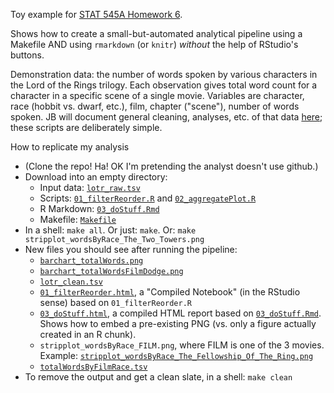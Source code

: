 Toy example for [STAT 545A Homework 6](http://www.stat.ubc.ca/~jenny/STAT545A/hw06_puttingAllTogether.html).

Shows how to create a small-but-automated analytical pipeline using a Makefile AND using `rmarkdown` (or `knitr`) *without* the help of RStudio's buttons.

Demonstration data: the number of words spoken by various characters in the Lord of the Rings trilogy. Each observation gives total word count for a character in a specific scene of a single movie. Variables are character, race (hobbit vs. dwarf, etc.), film, chapter ("scene"), number of words spoken. JB will document general cleaning, analyses, etc. of that data [here](https://github.com/jennybc/lotr); these scripts are deliberately simple.

How to replicate my analysis

  * (Clone the repo! Ha! OK I'm pretending the analyst doesn't use github.)
  * Download into an empty directory:
    - Input data: [`lotr_raw.tsv`](https://github.com/jennybc/STAT545A/blob/master/hw06_scaffolds/03_knitWithoutRStudio/lotr_raw.tsv)
    - Scripts: [`01_filterReorder.R`](https://raw.github.com/jennybc/STAT545A/master/hw06_scaffolds/03_knitWithoutRStudio/01_filterReorder.R) and [`02_aggregatePlot.R`](https://raw.github.com/jennybc/STAT545A/master/hw06_scaffolds/03_knitWithoutRStudio/02_aggregatePlot.R)
    - R Markdown: [`03_doStuff.Rmd`](https://raw.github.com/jennybc/STAT545A/master/hw06_scaffolds/03_knitWithoutRStudio/03_doStuff.Rmd)
    - Makefile: [`Makefile`](https://raw.github.com/jennybc/STAT545A/master/hw06_scaffolds/03_knitWithoutRStudio/Makefile)
  * In a shell: `make all`. Or just: `make`. Or: `make stripplot_wordsByRace_The_Two_Towers.png`
  * New files you should see after running the pipeline:
    - [`barchart_totalWords.png`](https://raw.github.com/jennybc/STAT545A/master/hw06_scaffolds/03_knitWithoutRStudio/barchart_totalWords.png)
    - [`barchart_totalWordsFilmDodge.png`](https://raw.github.com/jennybc/STAT545A/master/hw06_scaffolds/03_knitWithoutRStudio/barchart_totalWordsFilmDodge.png)
    - [`lotr_clean.tsv`](https://github.com/jennybc/STAT545A/blob/master/hw06_scaffolds/03_knitWithoutRStudio/lotr_clean.tsv)
    * [`01_filterReorder.html`](http://htmlpreview.github.com/?https://github.com/jennybc/STAT545A/blob/master/hw06_scaffolds/03_knitWithoutRStudio/01_filterReorder.html), a "Compiled Notebook" (in the RStudio sense) based on `01_filterReorder.R`
    * [`03_doStuff.html`](http://htmlpreview.github.com/?https://github.com/jennybc/STAT545A/blob/master/hw06_scaffolds/03_knitWithoutRStudio/03_doStuff.html), a compiled HTML report based on [`03_doStuff.Rmd`](https://raw.github.com/jennybc/STAT545A/master/hw06_scaffolds/03_knitWithoutRStudio/03_doStuff.Rmd). Shows how to embed a pre-existing PNG (vs. only a figure actually created in an R chunk).
    - `stripplot_wordsByRace_FILM.png`, where FILM is one of the 3 movies. Example: [`stripplot_wordsByRace_The_Fellowship_Of_The_Ring.png`](https://raw.github.com/jennybc/STAT545A/master/hw06_scaffolds/03_knitWithoutRStudio/stripplot_wordsByRace_The_Fellowship_Of_The_Ring.png)
    - [`totalWordsByFilmRace.tsv`](https://github.com/jennybc/STAT545A/blob/master/hw06_scaffolds/03_knitWithoutRStudio/totalWordsByFilmRace.tsv)
  * To remove the output and get a clean slate, in a shell: `make clean`

